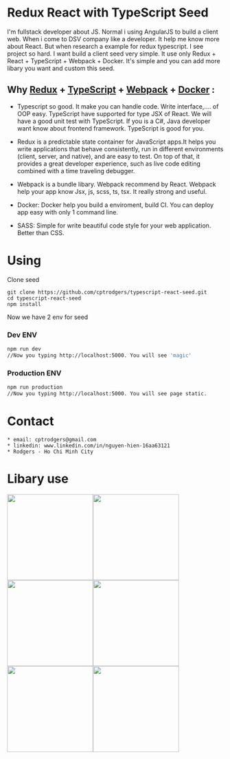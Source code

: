 # Redux React with TypeScript Seed
I'm fullstack developer about JS. Normal i using AngularJS to build a client web. When i come to DSV company like a developer. It help me know more about React. But when research a example for redux typescript. I see project so hard. I want build a client seed very simple. It use only Redux + React + TypeScript + Webpack + Docker. It's simple and you can add more libary you want and custom this seed. 
## Why [Redux](https://github.com/reactjs/redux) + [TypeScript](https://www.typescriptlang.org/) + [Webpack](https://webpack.github.io/) + [Docker](https://www.docker.com/) :

* Typescript so good. It make you can handle code. Write interface,.... of OOP easy. TypeScript have supported for type JSX of React. We will have a good unit test with TypeScript. If you is a C#, Java developer want know about frontend framework. TypeScript is good for you.

* Redux is a predictable state container for JavaScript apps.It helps you write applications that behave consistently, run in different environments (client, server, and native), and are easy to test. On top of that, it provides a great developer experience, such as live code editing combined with a time traveling debugger.

* Webpack is a bundle libary. Webpack recommend by React. Webpack help your app know Jsx, js, scss, ts, tsx. It really strong and useful.

* Docker: Docker help you build a enviroment, build CI. You can deploy app easy with only 1 command line.

* SASS: Simple for write beautiful code style for your web application. Better than CSS. 
# Using
Clone seed
```
git clone https://github.com/cptrodgers/typescript-react-seed.git
cd typescript-react-seed
npm install
```
Now we have 2 env for seed

### Dev ENV
```sh
npm run dev
//Now you typing http://localhost:5000. You will see 'magic'
```
### Production ENV
```sh
npm run production
//Now you typing http://localhost:5000. You will see page static. 
```
# Contact
```
* email: cptrodgers@gmail.com
* linkedin: www.linkedin.com/in/nguyen-hien-16aa63121
* Rodgers - Ho Chi Minh City
```
# Libary use
<img src="https://camo.githubusercontent.com/f28b5bc7822f1b7bb28a96d8d09e7d79169248fc/687474703a2f2f692e696d6775722e636f6d2f4a65567164514d2e706e67" width="200px"><img src="https://facebook.github.io/react/img/logo.svg" width="200px"><img src="https://princetarar.files.wordpress.com/2016/07/typescript-logo-585x200.png?w=640" width="200px"><img src="https://camo.githubusercontent.com/c6ddd9ff94ce584804e95bb55b3f2416dd553843/68747470733a2f2f662e636c6f75642e6769746875622e636f6d2f6173736574732f313336353838312f313931383337372f34383062326664362d376462632d313165332d386261302d3733346661663331353962382e706e67" width="200px">
<img src="https://upload.wikimedia.org/wikipedia/commons/7/79/Docker_%28container_engine%29_logo.png" width="200px"><img src="http://sass-lang.com/assets/img/logos/logo-b6e1ef6e.svg" width="200px">